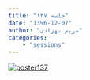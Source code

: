 ```yaml
---
title: "جلسه ۱۳۷"
date: "1396-12-07"
author: "مریم بهزادی"
categories:
    - "sessions"
---
```

[![poster137](../../img/posters/poster137.jpg)](../../img/poster137.jpg)

